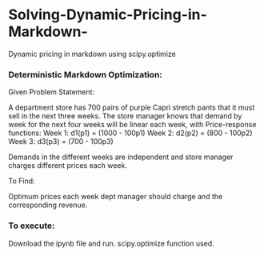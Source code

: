 # Solving-Dynamic-Pricing-in-Markdown-
Dynamic pricing in markdown using scipy.optimize

### Deterministic Markdown Optimization:

Given Problem Statement:

A department store has 700 pairs of purple Capri stretch pants that it must sell in the next three weeks. 
The store manager knows that demand by week for the next four weeks will be linear each week, with
Price-response functions:
Week 1: d1(p1) = (1000 - 100p1)
Week 2: d2(p2) = (800 - 100p2)
Week 3: d3(p3) = (700 - 100p3)

Demands in the different weeks are independent and store manager charges different prices each week.

To Find:

Optimum prices each week dept manager should charge and the corresponding revenue.

### To execute:
Download the ipynb file and run.
scipy.optimize function used.
